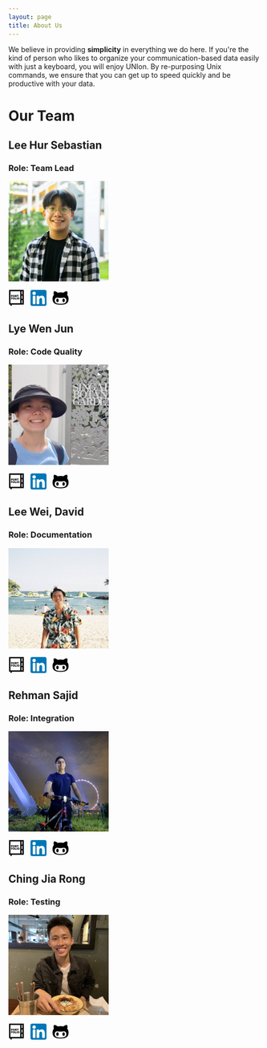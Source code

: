 ```yaml
---
layout: page
title: About Us
---
```


We believe in providing **simplicity** in everything we do here. If you're the kind of person who likes to organize your
communication-based data easily with just a keyboard, you will enjoy UNIon. By re-purposing Unix commands, we ensure
that you can get up to speed quickly and be productive with your data.

# Our Team

## Lee Hur Sebastian

### Role: Team Lead

<img src="images/sebbycake.png" width="200px">

[![Sebastian PPP](images/portfolio.png)](https://ay2122s1-cs2103-t16-1.github.io/tp/team/sebbycake.html) &nbsp;
[![Sebastian LinkedIn](images/linkedin.png)](https://www.linkedin.com/in/sebastian-lee-329b45198/) &nbsp;
[![Sebastian GitHub](images/github.png)](https://github.com/sebbycake)

## Lye Wen Jun

### Role: Code Quality

<img src="images/xlzior.png" width="200px">

[![Wen Jun PPP](images/portfolio.png)](https://ay2122s1-cs2103-t16-1.github.io/tp/team/xlzior.html) &nbsp;
[![Wen Jun LinkedIn](images/linkedin.png)](https://www.linkedin.com/in/wen-jun-lye/) &nbsp;
[![Wen Jun GitHub](images/github.png)](https://github.com/xlzior/)

## Lee Wei, David

### Role: Documentation

<img src="images/itsyme.png" width="200px">

[![David PPP](images/portfolio.png)](https://ay2122s1-cs2103-t16-1.github.io/tp/team/itsyme.html) &nbsp;
[![David LinkedIn](images/linkedin.png)](https://www.linkedin.com/in/david-lee-4a147a1b1/) &nbsp;
[![David GitHub](images/github.png)](https://github.com/itsyme)

## Rehman Sajid

### Role: Integration

<img src="images/rehmmann.png" width="200px">

[![Rehman PPP](images/portfolio.png)](https://ay2122s1-cs2103-t16-1.github.io/tp/team/rehmmann.html) &nbsp;
[![Rehman LinkedIn](images/linkedin.png)](https://www.linkedin.com/in/rehman-sajid/) &nbsp;
[![Rehman GitHub](images/github.png)](https://github.com/rehmmann/)

## Ching Jia Rong

### Role: Testing

<img src="images/jiarong15.png" width="200px">

[![Jia Rong PPP](images/portfolio.png)](https://ay2122s1-cs2103-t16-1.github.io/tp/team/jiarong15.html) &nbsp;
[![Jia Rong LinkedIn](images/linkedin.png)](https://www.linkedin.com/in/jiarong15//) &nbsp;
[![Jia Rong GitHub](images/github.png)](https://github.com/jiarong15)
